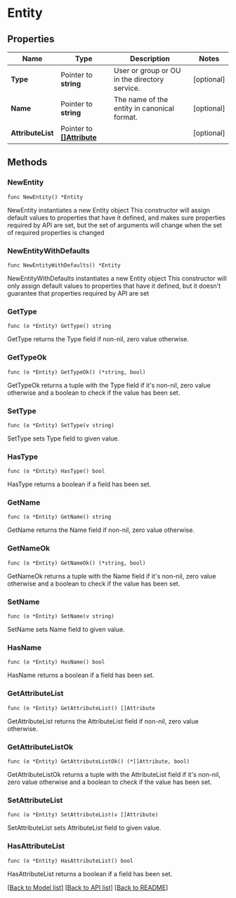 # Entity

## Properties

Name | Type | Description | Notes
------------ | ------------- | ------------- | -------------
**Type** | Pointer to **string** | User or group or OU in the directory service. | [optional] 
**Name** | Pointer to **string** | The name of the entity in canonical format. | [optional] 
**AttributeList** | Pointer to [**[]Attribute**](Attribute.md) |  | [optional] 

## Methods

### NewEntity

`func NewEntity() *Entity`

NewEntity instantiates a new Entity object
This constructor will assign default values to properties that have it defined,
and makes sure properties required by API are set, but the set of arguments
will change when the set of required properties is changed

### NewEntityWithDefaults

`func NewEntityWithDefaults() *Entity`

NewEntityWithDefaults instantiates a new Entity object
This constructor will only assign default values to properties that have it defined,
but it doesn't guarantee that properties required by API are set

### GetType

`func (o *Entity) GetType() string`

GetType returns the Type field if non-nil, zero value otherwise.

### GetTypeOk

`func (o *Entity) GetTypeOk() (*string, bool)`

GetTypeOk returns a tuple with the Type field if it's non-nil, zero value otherwise
and a boolean to check if the value has been set.

### SetType

`func (o *Entity) SetType(v string)`

SetType sets Type field to given value.

### HasType

`func (o *Entity) HasType() bool`

HasType returns a boolean if a field has been set.

### GetName

`func (o *Entity) GetName() string`

GetName returns the Name field if non-nil, zero value otherwise.

### GetNameOk

`func (o *Entity) GetNameOk() (*string, bool)`

GetNameOk returns a tuple with the Name field if it's non-nil, zero value otherwise
and a boolean to check if the value has been set.

### SetName

`func (o *Entity) SetName(v string)`

SetName sets Name field to given value.

### HasName

`func (o *Entity) HasName() bool`

HasName returns a boolean if a field has been set.

### GetAttributeList

`func (o *Entity) GetAttributeList() []Attribute`

GetAttributeList returns the AttributeList field if non-nil, zero value otherwise.

### GetAttributeListOk

`func (o *Entity) GetAttributeListOk() (*[]Attribute, bool)`

GetAttributeListOk returns a tuple with the AttributeList field if it's non-nil, zero value otherwise
and a boolean to check if the value has been set.

### SetAttributeList

`func (o *Entity) SetAttributeList(v []Attribute)`

SetAttributeList sets AttributeList field to given value.

### HasAttributeList

`func (o *Entity) HasAttributeList() bool`

HasAttributeList returns a boolean if a field has been set.


[[Back to Model list]](../README.md#documentation-for-models) [[Back to API list]](../README.md#documentation-for-api-endpoints) [[Back to README]](../README.md)


